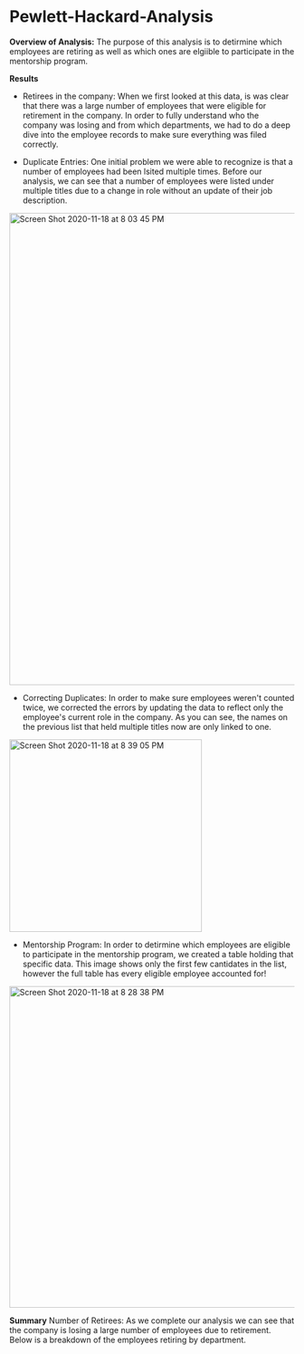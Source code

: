# Pewlett-Hackard-Analysis
**Overview of Analysis:**
The purpose of this analysis is to detirmine which employees are retiring as well as which ones are elgiible to participate in the mentorship program.

**Results**
  * Retirees in the company: When we first looked at this data, is was clear that there was a large number of employees that were eligible for retirement in the company. In order to fully understand who the company was losing and from which departments, we had to do a deep dive into the employee records to make sure everything was filed correctly.
  
  * Duplicate Entries: One initial problem we were able to recognize is that a number of employees had been lsited multiple times. Before our analysis, we can see that a number of employees were listed under multiple titles due to a change in role without an update of their job description.
  <img width="834" alt="Screen Shot 2020-11-18 at 8 03 45 PM" src="https://user-images.githubusercontent.com/71112085/99619896-452ab180-29d9-11eb-8053-90e01450b5e8.png">
  
* Correcting Duplicates: In order to make sure employees weren't counted twice, we corrected the errors by updating the data to reflect only the employee's current role in the company. As you can see, the names on the previous list that held multiple titles now are only linked to one.
<img width="340" alt="Screen Shot 2020-11-18 at 8 39 05 PM" src="https://user-images.githubusercontent.com/71112085/99622089-50341080-29de-11eb-842c-4e15dc9f1e96.png">
  
* Mentorship Program: In order to detirmine which employees are eligible to participate in the mentorship program, we created a table holding that specific data. This image shows only the first few cantidates in the list, however the full table has every eligible employee accounted for!
<img width="568" alt="Screen Shot 2020-11-18 at 8 28 38 PM" src="https://user-images.githubusercontent.com/71112085/99621412-b029b780-29dc-11eb-8ee4-8132d1f2a267.png">

**Summary**
Number of Retirees: As we complete our analysis we can see that the company is losing a large number of employees due to retirement. Below is a breakdown of the employees retiring by department.
